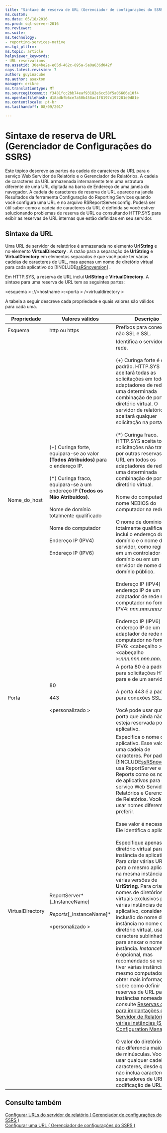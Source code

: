 ```yaml
---
title: "Sintaxe de reserva de URL (Gerenciador de configurações do SSRS) | Microsoft Docs"
ms.custom: 
ms.date: 05/18/2016
ms.prod: sql-server-2016
ms.reviewer: 
ms.suite: 
ms.technology:
- reporting-services-native
ms.tgt_pltfrm: 
ms.topic: article
helpviewer_keywords:
- URL reservations
ms.assetid: 30e4be2e-e65d-462c-895a-5a0a636d042f
caps.latest.revision: 7
author: guyinacube
ms.author: asaxton
manager: erikre
ms.translationtype: MT
ms.sourcegitcommit: f3481fcc2bb74eaf93182e6cc58f5a06666e10f4
ms.openlocfilehash: d18adbfb6ce7a50b458ac1f8197c197281e9d81e
ms.contentlocale: pt-br
ms.lasthandoff: 08/09/2017

---
```

# <a name="url-reservation-syntax--ssrs-configuration-manager"></a>Sintaxe de reserva de URL (Gerenciador de Configurações do SSRS)
  Este tópico descreve as partes da cadeia de caracteres da URL para o serviço Web Servidor de Relatório e o Gerenciador de Relatórios. A cadeia de caracteres da URL armazenada internamente tem uma estrutura diferente de uma URL digitada na barra de Endereço de uma janela do navegador. A cadeia de caracteres de reserva de URL aparece na janela Resultados da ferramenta Configuração do Reporting Services quando você configura uma URL e no arquivo RSReportServer.config. Poderá ser útil saber como a cadeia de caracteres da URL é definida se você estiver solucionando problemas de reserva de URL ou consultando HTTP.SYS para exibir as reservas de URL internas que estão definidas em seu servidor.  
  
## <a name="url-syntax"></a>Sintaxe da URL  
 Uma URL de servidor de relatórios é armazenada no elemento **UrlString** e no elemento **VirtualDirectory** . A razão para a separação de **UrlString** e **VirtualDirectory** em elementos separados é que você pode ter várias cadeias de caracteres de URL, mas apenas um nome de diretório virtual para cada aplicativo do [!INCLUDE[ssRSnoversion](../../includes/ssrsnoversion-md.md)] .  
  
 Em HTTP.SYS, a reserva de URL inclui **UrlString** e **VirtualDirectory**. A sintaxe para uma reserva de URL tem as seguintes partes:  
  
 \<esquema > ://\<hostname >:\<porta > /\<virtualdirectory >  
  
 A tabela a seguir descreve cada propriedade e quais valores são válidos para cada uma.  
  
|Propriedade|Valores válidos|Descrição|  
|--------------|------------------|-----------------|  
|Esquema|http ou https|Prefixos para conexões não SSL e SSL.|  
|Nome_do_host|(+) Curinga forte, equipara-se ao valor **(Todos Atribuídos)** para o endereço IP.<br /><br /> (\*) Curinga fraco, equipara-se a um endereço IP **(Todos os Não Atribuídos)**.<br /><br /> Nome de domínio totalmente qualificado<br /><br /> Nome do computador<br /><br /> Endereço IP (IPV4)<br /><br /> Endereço IP (IPV6)|Identifica o servidor na rede.<br /><br /> (+) Curinga forte é o padrão. HTTP.SYS aceitará todas as solicitações em todos os adaptadores de rede para uma determinada combinação de porta e diretório virtual. O servidor de relatório aceitará qualquer solicitação na porta.<br /><br /> (\*) Curinga fraco. HTTP.SYS aceita todas as solicitações não tratadas por outras reservas de URL em todos os adaptadores de rede para uma determinada combinação de porta e diretório virtual.<br /><br /> Nome do computador é o nome NEBIOS do computador na rede.<br /><br /> O nome de domínio totalmente qualificado inclui o endereço do domínio e o nome do servidor, como registrado em um controlador de domínio ou em um servidor de nome de domínio público.<br /><br /> Endereço IP (IPV4) é o endereço IP de um adaptador de rede no computador no formato IPV4: *nnn.nnn.nnn.nnn*.<br /><br /> Endereço IP (IPV6) é o endereço IP de um adaptador de rede no computador no formato IPV6: \<cabeçalho >:\<cabeçalho >:*nnn.nnn.nnn.nnn*.|  
|Porta|80<br /><br /> 443<br /><br /> \<personalizado >|A porta 80 é a padrão para solicitações HTTP para e de um servidor.<br /><br /> A porta 443 é a padrão para conexões SSL.<br /><br /> Você pode usar qualquer porta que ainda não esteja reservada por outro aplicativo.|  
|VirtualDirectory|ReportServer*[_InstanceName]*<br /><br /> Reports*[_InstanceName]*<br /><br /> \<personalizado >|Especifica o nome do aplicativo. Esse valor é uma cadeia de caracteres. Por padrão, o [!INCLUDE[ssRSnoversion](../../includes/ssrsnoversion-md.md)] usa ReportServer e Reports como os nomes de aplicativos para o serviço Web Servidor de Relatórios e Gerenciador de Relatórios. Você pode usar nomes diferentes se preferir.<br /><br /> Esse valor é necessário. Ele identifica o aplicativo.<br /><br /> Especifique apenas um diretório virtual para cada instância de aplicativo. Para criar várias URLs para o mesmo aplicativo na mesma instância, crie várias versões de **UrlString**. Para criar nomes de diretórios virtuais exclusivos para várias instâncias de aplicativo, considere a inclusão do nome da instância no nome do diretório virtual, usando o caractere sublinhado (_) para anexar o nome da instância. *InstanceName* é opcional, mas recomendado se você tiver várias instâncias no mesmo computador. Para obter mais informações sobre como definir reservas de URL para instâncias nomeadas, consulte [Reservas de URL para implantações do Servidor de Relatório com várias instâncias &#40;SSRS Configuration Manager&#41;](../../reporting-services/install-windows/url-reservations-for-multi-instance-report-server-deployments.md).<br /><br /> O valor do diretório virtual não diferencia maiúsculas de minúsculas. Você pode usar qualquer cadeia de caracteres, desde que não inclua caracteres separadores de URL ou codificação de URL.|  
  
## <a name="see-also"></a>Consulte também  
 [Configurar URLs do servidor de relatório &#40; Gerenciador de configurações do SSRS &#41;](../../reporting-services/install-windows/configure-report-server-urls-ssrs-configuration-manager.md)   
 [Configurar uma URL &#40; Gerenciador de configurações do SSRS &#41;](../../reporting-services/install-windows/configure-a-url-ssrs-configuration-manager.md)  
  
  

